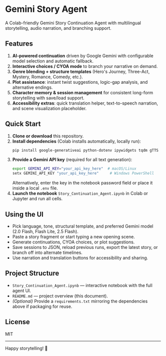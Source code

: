 
# Gemini Story Agent

A Colab-friendly Gemini Story Continuation Agent with multilingual storytelling, audio narration, and branching support.

## Features

1. **AI-powered continuation** driven by Google Gemini with configurable model selection and automatic fallback.
2. **Interactive choices / CYOA mode** to branch your narrative on demand.
3. **Genre blending + structure templates** (Hero's Journey, Three-Act, Mystery, Romance, Comedy, etc.).
4. **Plot assistance**: instant twist suggestions, logic-gap analysis, and alternative endings.
5. **Character memory & session management** for consistent long-form storytelling with save/load support.
6. **Accessibility extras**: quick translation helper, text-to-speech narration, and scene visualization placeholder.

## Quick Start

1. **Clone or download** this repository.
2. **Install dependencies** (Colab installs automatically, locally run):
   ```bash
   pip install google-generativeai python-dotenv ipywidgets tqdm gTTS IPython pillow
   ```
3. **Provide a Gemini API key** (required for all text generation):
   ```bash
   export GEMINI_API_KEY="your_api_key_here"  # macOS/Linux
   setx GEMINI_API_KEY "your_api_key_here"     # Windows PowerShell
   ```
   Alternatively, enter the key in the notebook password field or place it inside a local `.env` file.
4. **Launch the notebook** `Story_Continuation_Agent.ipynb` in Colab or Jupyter and run all cells.

## Using the UI

- Pick language, tone, structural template, and preferred Gemini model (2.0 Flash, Flash Lite, 2.5 Flash).
- Paste a story fragment or start typing a new opening scene.
- Generate continuations, CYOA choices, or plot suggestions.
- Save sessions to JSON, reload previous runs, export the latest story, or branch off into alternate timelines.
- Use narration and translation buttons for accessibility and sharing.

## Project Structure

- `Story_Continuation_Agent.ipynb` — interactive notebook with the full agent UI.
- `README.md` — project overview (this document).
- *(Optional)* Provide a `requirements.txt` mirroring the dependencies above if packaging for reuse.

## License

MIT

---

Happy storytelling! 🌟
